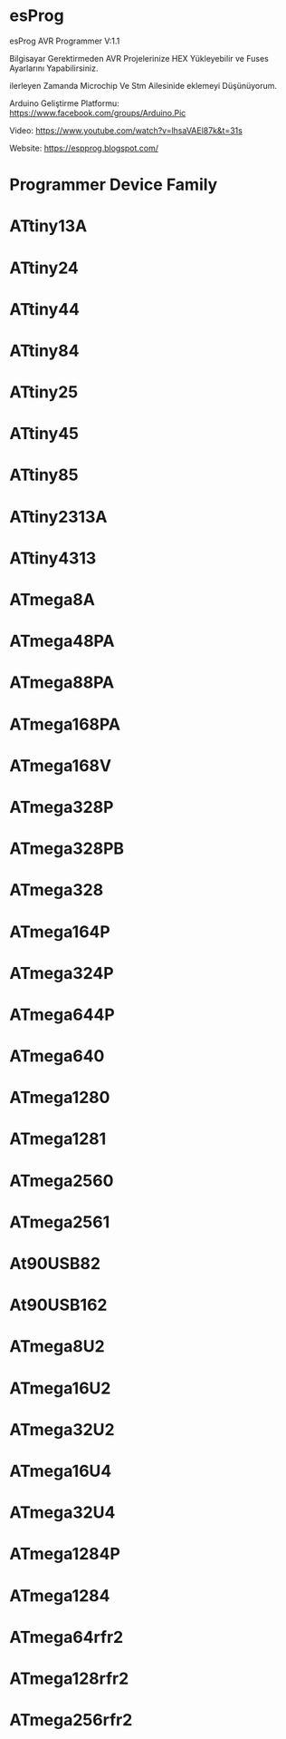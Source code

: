 # esProg
esProg AVR Programmer V:1.1


Bilgisayar Gerektirmeden AVR Projelerinize HEX Yükleyebilir ve Fuses Ayarlarını Yapabilirsiniz.

ilerleyen Zamanda Microchip Ve Stm Ailesinide eklemeyi Düşünüyorum.

Arduino Geliştirme Platformu: https://www.facebook.com/groups/Arduino.Pic

Video: https://www.youtube.com/watch?v=lhsaVAEl87k&t=31s

Website: https://espprog.blogspot.com/

# Programmer Device Family
# ATtiny13A
# ATtiny24
# ATtiny44
# ATtiny84
# ATtiny25
# ATtiny45
# ATtiny85
# ATtiny2313A
# ATtiny4313
# ATmega8A
# ATmega48PA
# ATmega88PA
# ATmega168PA
# ATmega168V
# ATmega328P
# ATmega328PB
# ATmega328
# ATmega164P
# ATmega324P
# ATmega644P
# ATmega640
# ATmega1280
# ATmega1281
# ATmega2560
# ATmega2561
# At90USB82
# At90USB162
# ATmega8U2
# ATmega16U2
# ATmega32U2
# ATmega16U4
# ATmega32U4
# ATmega1284P
# ATmega1284
# ATmega64rfr2
# ATmega128rfr2
# ATmega256rfr2
